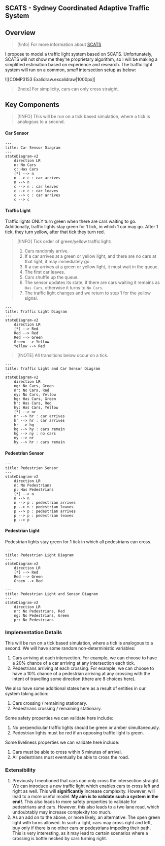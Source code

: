 ## SCATS - Sydney Coordinated Adaptive Traffic System

## Overview

> [!info] For more information about [SCATS](https://en.wikipedia.org/wiki/Sydney_Coordinated_Adaptive_Traffic_System)

I propose to model a traffic light system based on SCATS. Unfortunately, SCATS will not show me they're proprietary algorithm, so I will be making a simplified estimation based on experience and research. The traffic light system will run on a common, *small* intersection setup as below:

![[COMP3153 Exalidraw.excalidraw|1000px]]
> [!note] For simplicity, cars can only cross straight.

## Key Components

> [!INFO] This will be run on a tick based simulation, where a tick is analogous to a second.

#### Car Sensor
```mermaid
---
title: Car Sensor Diagram
---
stateDiagram-v2
	direction LR
	n: No Cars
	c: Has Cars
	[*] --> n
	n --> c : car arrives
	n --> n
	c --> n : car leaves
	c --> c : car leaves
	c --> c : car arrives
	c --> c
```

#### Traffic Light
Traffic lights ONLY turn green when there are cars waiting to go. Additionally, traffic lights stay green for 1 tick, in which 1 car may go. After 1 tick, they turn yellow, after that tick they turn red. 

> [!INFO] Tick order of green/yellow traffic light:
> 1. Cars randomly arrive.
> 	1. If a car arrives at a green or yellow light, and there are no cars at that light, it may immediately go.
> 	2. If a car arrives at a green or yellow light, it must wait in the queue.
> 2. The first car leaves.
> 3. Cars shuffle up the queue.
> 4. The sensor updates its state, if there are cars waiting it remains as `Has Cars`, otherwise it turns to `No Cars`.
> 5. The traffic light changes and we return to step 1 for the yellow signal.

```mermaid
---
title: Traffic Light Diagram
---
stateDiagram-v2
	direction LR
	[*] --> Red
	Red --> Red
	Red --> Green
	Green --> Yellow
	Yellow --> Red
```

> [!NOTE] All transitions below occur on a tick.

```mermaid
---
title: Traffic Light and Car Sensor Diagram
---
stateDiagram-v2
	direction LR
	ng: No Cars, Green
	nr: No Cars, Red
	ny: No Cars, Yellow
	hg: Has Cars, Green
	hr: Has Cars, Red
	hy: Has Cars, Yellow
	[*] --> nr
	nr --> hr : car arrives
	hr --> hr : car arrives
	hr --> hg
	hg --> hy : cars remain
	hg --> ny : no cars
	ny --> nr
	hy --> hr : cars remain
```

#### Pedestrian Sensor
```mermaid
---
title: Pedestrian Sensor
---
stateDiagram-v2
	direction LR
	n: No Pedestrians
	p: Has Pedestrians
	[*] --> n
	n --> n
	n --> p : pedestrian arrives
	p --> n : pedestrian leaves
	p --> p : pedestrian arrives
	p --> p : pedestrian leaves
	p --> p
```

#### Pedestrian Light
Pedestrian lights stay green for 1 tick in which all pedestrians can cross.

```mermaid
---
title: Pedestrian Light Diagram
---
stateDiagram-v2
	direction LR
	[*] --> Red
	Red --> Green
	Green --> Red
```

```mermaid
---
title: Pedestrian Light and Sensor Diagram
---
stateDiagram-v2
	direction LR
	nr: No Pedestrians, Red
	ng: No Pedestrians, Green
	pr: No Pedestrians
```

### Implementation Details
This will be run on a tick based simulation, where a tick is analogous to a second. We will have some random non-deterministic variables:
1. Cars arriving at each intersection. For example, we can choose to have a 20% chance of a car arriving at any intersection each tick.
2. Pedestrians arriving at each crossing. For example, we can choose to have a 10% chance of a pedestrian arriving at any crossing with the intent of travelling some direction (there are 8 choices here).

We also have some additional states here as a result of entities in our system taking action:
1. Cars crossing / remaining stationary.
2. Pedestrians crossing / remaining stationary.

Some safety properties we can validate here include:
1. No perpendicular traffic lights should be green or amber simultaneously.
2. Pedestrian lights must be red if an opposing traffic light is green.

Some liveliness properties we can validate here include:
1. Cars must be able to cross within 5 minutes of arrival.
2. All pedestrians must eventually be able to cross the road.

### Extensibility
1. Previously I mentioned that cars can only cross the intersection straight. We can introduce a new traffic light which enables cars to cross left and right as well. This will **significantly** increase complexity. However, will lead to a more useful model. **My aim is to validate such a system in the end!**. This also leads to more safety properties to validate for pedestrians and cars. However, this also leads to a two lane road, which undoubtably may increase complexity too much.
2. As an add on to the above, or more likely, an alternative: The open green light with turns allowed. In such a light, cars may cross right and left, buy only if there is no other cars or pedestrians impeding their path. This is very interesting, as it may lead to certain scenarios where a crossing is bottle necked by cars turning right.